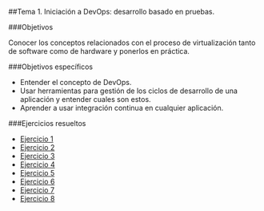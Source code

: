 ##Tema 1. Iniciación a DevOps: desarrollo basado en pruebas.

###Objetivos

Conocer los conceptos relacionados con el proceso de virtualización tanto de software como de hardware y ponerlos en práctica.

###Objetivos específicos

* Entender el concepto de DevOps.
* Usar herramientas para gestión de los ciclos de desarrollo de una aplicación y entender cuales son estos.
* Aprender a usar integración continua en cualquier aplicación.

###Ejercicios resueltos 

* [Ejercicio 1](Ejercicio1.md)
* [Ejercicio 2](Ejercicio2.md)
* [Ejercicio 3](Ejercicio3.md)
* [Ejercicio 4](Ejercicio4.md)
* [Ejercicio 5](Ejercicio5.md)
* [Ejercicio 6](Ejercicio6.md)
* [Ejercicio 7](Ejercicio7.md)
* [Ejercicio 8](Ejercicio8.md)


